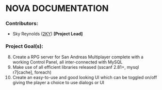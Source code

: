 # **NOVA DOCUMENTATION**

### Contributors:

  * Sky Reynolds ([2KY](http://forum.sa-mp.com/member.php?u=151590)) **[Project Lead]**

### Project Goal(s): 
  
8. Create a RPG server for San Andreas Multiplayer complete with a working Control Panel, all inter-connected with MySQL
1. Make use of all efficient libraries released (sscanf 2.81+, mysql r7[cache], foreach)
2. Create an easy-to-use and good looking UI which can be toggled on/off giving the player a choice to use dialogs or UI
